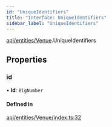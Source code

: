 ```yaml
---
id: "UniqueIdentifiers"
title: "Interface: UniqueIdentifiers"
sidebar_label: "UniqueIdentifiers"
---
```


[api/entities/Venue](../../../../../modules/API/Entities/Venue/Venue.md).UniqueIdentifiers

## Properties

### id

• **id**: `BigNumber`

#### Defined in

[api/entities/Venue/index.ts:32](https://github.com/PolymeshAssociation/polymesh-sdk/blob/2d3ac2aea/src/api/entities/Venue/index.ts#L32)

